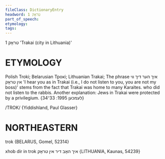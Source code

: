 ```yaml
---
fileClass: DictionaryEntry
headword: טראָק 1
part_of_speech: 
etymology: 
tags: 
---
```

טראָק 1
'Trakai (city in Lithuania)'

ETYMOLOGY
===========
Polish Troki; Belarusian Трокі; Lithuanian Trakai;
The phrase איך הער דיך ווי אין טראָק 'I hear you as in Trakai (i.e., I do not listen to you, you are not my boss)' stems from the fact that Trakai was home to many Karaites. who did not listen to the rabbis. Another explanation: Jews in Trakai were protected by a privilegium. 
{לעמכען 1995: 33־34}


/TROK/ {Yiddishland, Paul Glasser}

NORTHEASTERN
==============

trok {BELARUS, Gomel, 52314}

xhob dir in trok איך האָב דיר אין טראָק {LITHUANIA, Kaunas, 54239}
